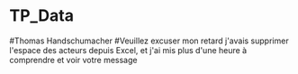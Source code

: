 # TP_Data

#Thomas Handschumacher
#Veuillez excuser mon retard j'avais supprimer l'espace des acteurs depuis Excel, et j'ai mis plus d'une heure à comprendre et voir votre message
